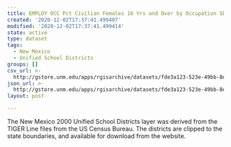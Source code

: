 ```yaml
---
title: EMPLOY OCC Pct Civilian Females 16 Yrs and Over by Occupation SDs 2000
created: '2020-12-02T17:37:41.499407'
modified: '2020-12-02T17:37:41.499414'
state: active
type: dataset
tags:
  - New Mexico
  - Unified School Districts
groups: []
csv_url: >-
  http://gstore.unm.edu/apps/rgisarchive/datasets/fde3a123-523e-49bb-8e35-094aab6f4d6e/ksd312data769508063_schd_view.derived.csv
json_url: >-
  http://gstore.unm.edu/apps/rgisarchive/datasets/fde3a123-523e-49bb-8e35-094aab6f4d6e/ksd312data769508063_schd_view.derived.json
layout: post

---
```

The New Mexico 2000 Unified School Districts layer was derived from  the TIGER Line files from the US Census Bureau. The districts are clipped to the state boundaries, and available for download from the website.
